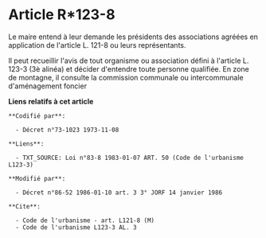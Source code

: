 # Article R*123-8

Le maire entend à leur demande les présidents des associations agréées en application de l'article L. 121-8 ou leurs
représentants.

Il peut recueillir l'avis de tout organisme ou association défini à l'article L. 123-3 (3è alinéa) et décider d'entendre
toute personne qualifiée.    En zone de montagne, il consulte la commission communale ou intercommunale d'aménagement foncier

**Liens relatifs à cet article**

	**Codifié par**:

	  - Décret n°73-1023 1973-11-08

	**Liens**:

	  - TXT_SOURCE: Loi n°83-8 1983-01-07 ART. 50 (Code de l'urbanisme L123-3)

	**Modifié par**:

	  - Décret n°86-52 1986-01-10 art. 3 3° JORF 14 janvier 1986

	**Cite**:

	  - Code de l'urbanisme - art. L121-8 (M)
	  - Code de l'urbanisme L123-3 AL. 3
